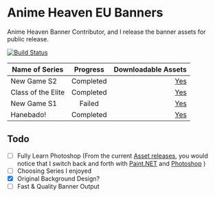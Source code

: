 # Anime Heaven EU Banners
Anime Heaven Banner Contributor, and I release the banner assets for public release. <div style="display:none"><a href='http://animeheaven.eu'><!--Ahh I see you found this :) well this is the site I "work" with. So... you saw nothing --></a></div>

[![Build Status](https://img.shields.io/badge/Rank-OTAKU-darkviolet.svg)](#)

| Name of Series | Progress| Downloadable Assets|
| -------------- |:-------:| ------------------:|
| New Game S2    | Completed| [Yes](https://github.com/1DavidCarbon/Anime-Heaven-Banners/releases/tag/New-Game-S2)|
| Class of the Elite| Completed| [Yes](https://github.com/1DavidCarbon/Anime-Heaven-Banners/releases/tag/Class-of-the-Elite)|
| New Game S1  | Failed| [Yes](https://github.com/1DavidCarbon/Anime-Heaven-Banners/releases/tag/New-Game-S1)|
| Hanebado!  | Completed| [Yes](https://github.com/1DavidCarbon/Anime-Heaven-Banners/releases/tag/Hanebado!)|

## Todo
- [ ] Fully Learn Photoshop (From the current [Asset releases](https://github.com/1DavidCarbon/Anime-Heaven-Banners/releases), you would notice that I switch back and forth with [Paint.NET](https://www.getpaint.net) and [Photoshop](https://www.adobe.com/products/photoshop.html)
)
- [ ] Choosing Series I enjoyed
- [X] Original Background Design?
- [ ] Fast & Quality Banner Output

